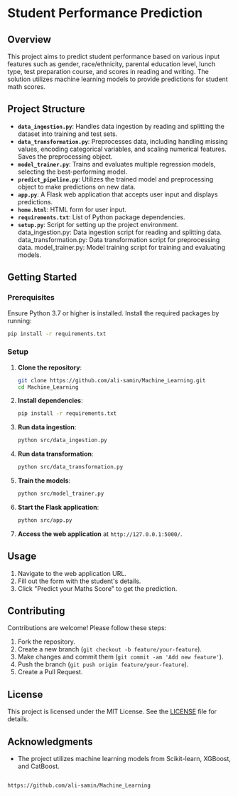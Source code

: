# Student Performance Prediction

## Overview

This project aims to predict student performance based on various input features such as gender, race/ethnicity, parental education level, lunch type, test preparation course, and scores in reading and writing. The solution utilizes machine learning models to provide predictions for student math scores.

## Project Structure

- **`data_ingestion.py`**: Handles data ingestion by reading and splitting the dataset into training and test sets.
- **`data_transformation.py`**: Preprocesses data, including handling missing values, encoding categorical variables, and scaling numerical features. Saves the preprocessing object.
- **`model_trainer.py`**: Trains and evaluates multiple regression models, selecting the best-performing model.
- **`predict_pipeline.py`**: Utilizes the trained model and preprocessing object to make predictions on new data.
- **`app.py`**: A Flask web application that accepts user input and displays predictions.
- **`home.html`**: HTML form for user input.
- **`requirements.txt`**: List of Python package dependencies.
- **`setup.py`**: Script for setting up the project environment.
data_ingestion.py: Data ingestion script for reading and splitting data.
data_transformation.py: Data transformation script for preprocessing data.
model_trainer.py: Model training script for training and evaluating models.
## Getting Started

### Prerequisites

Ensure Python 3.7 or higher is installed. Install the required packages by running:

```bash
pip install -r requirements.txt
```

### Setup

1. **Clone the repository**:

    ```bash
    git clone https://github.com/ali-samin/Machine_Learning.git
    cd Machine_Learning
    ```

2. **Install dependencies**:

    ```bash
    pip install -r requirements.txt
    ```

3. **Run data ingestion**:

    ```bash
    python src/data_ingestion.py
    ```

4. **Run data transformation**:

    ```bash
    python src/data_transformation.py
    ```

5. **Train the models**:

    ```bash
    python src/model_trainer.py
    ```

6. **Start the Flask application**:

    ```bash
    python src/app.py
    ```

7. **Access the web application** at `http://127.0.0.1:5000/`.

## Usage

1. Navigate to the web application URL.
2. Fill out the form with the student's details.
3. Click "Predict your Maths Score" to get the prediction.

## Contributing

Contributions are welcome! Please follow these steps:

1. Fork the repository.
2. Create a new branch (`git checkout -b feature/your-feature`).
3. Make changes and commit them (`git commit -am 'Add new feature'`).
4. Push the branch (`git push origin feature/your-feature`).
5. Create a Pull Request.

## License

This project is licensed under the MIT License. See the [LICENSE](LICENSE) file for details.

## Acknowledgments

- The project utilizes machine learning models from Scikit-learn, XGBoost, and CatBoost.

```

https://github.com/ali-samin/Machine_Learning
